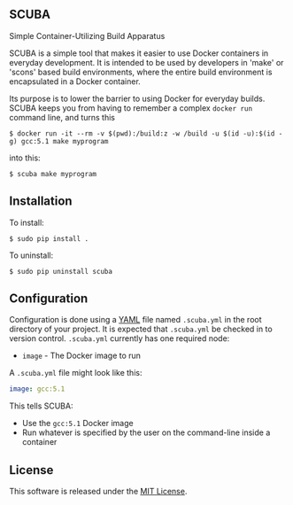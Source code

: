 SCUBA
-----

Simple Container-Utilizing Build Apparatus

SCUBA is a simple tool that makes it easier to use Docker containers in everyday development.
It is intended to be used by developers in 'make' or 'scons' based build environments, where
the entire build environment is encapsulated in a Docker container.

Its purpose is to lower the barrier to using Docker for everyday builds. SCUBA keeps you from
having to remember a complex `docker run` command line, and turns this

    $ docker run -it --rm -v $(pwd):/build:z -w /build -u $(id -u):$(id -g) gcc:5.1 make myprogram

into this:

    $ scuba make myprogram

## Installation

To install:

    $ sudo pip install .

To uninstall:

    $ sudo pip uninstall scuba

## Configuration

Configuration is done using a [YAML](http://yaml.org/) file named `.scuba.yml` in the root
directory of your project. It is expected that `.scuba.yml` be checked in to version control.
`.scuba.yml` currently has one required node:

- `image` - The Docker image to run


A `.scuba.yml` file might look like this:

```yaml
image: gcc:5.1
```

This tells SCUBA:
- Use the `gcc:5.1` Docker image
- Run whatever is specified by the user on the command-line inside a container

## License

This software is released under the [MIT License](https://opensource.org/licenses/MIT).
